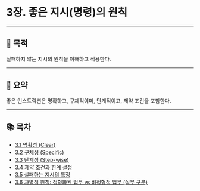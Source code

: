 # 3장. 좋은 지시(명령)의 원칙

---

## 🎯 목적
실패하지 않는 지시의 원칙을 이해하고 적용한다.

---

## 📌 요약
좋은 인스트럭션은 명확하고, 구체적이며, 단계적이고, 제약 조건을 포함한다.

---

## 📚 목차
- [3.1 명확성 (Clear)](./3-1-clarity.md)
- [3.2 구체성 (Specific)](./3-2-specificity.md)
- [3.3 단계성 (Step-wise)](./3-3-stepwise.md)
- [3.4 제약 조건과 한계 설정](./3-4-constraints.md)
- [3.5 실패하는 지시의 특징](./3-5-failure-patterns.md)
- [3.6 차별적 원칙: 정형화된 업무 vs 비정형적 업무 (실무 구분)](./3-6-task-types.md)
